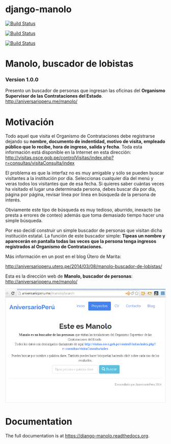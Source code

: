 # django-manolo
[![Build Status](https://badge.fury.io/py/django-manolo.png)](https://badge.fury.io/py/django-manolo)

[![Build Status](https://travis-ci.org/aniversarioperu/django-manolo.png?branch=master)](https://travis-ci.org/aniversarioperu/django-manolo)

[![Build Status](https://coveralls.io/repos/aniversarioperu/django-manolo/badge.png?branch=master)](https://coveralls.io/r/aniversarioperu/django-manolo?branch=master)
    
# Manolo, buscador de lobistas

### Version 1.0.0
Presento un buscador de personas que ingresan las oficinas del **Organismo
Supervisor de las Contrataciones del Estado**.
<http://aniversarioperu.me/manolo/>


# Motivación
Todo aquel que visita el Organismo de Contrataciones debe
registrarse dejando su **nombre, documento de indentidad, motivo de visita,
empleado público que lo recibe, hora de ingreso, salida y fecha**.
Toda esta información está disponible en la Internet en esta
dirección:
<http://visitas.osce.gob.pe/controlVisitas/index.php?r=consultas/visitaConsulta/index>

El problema es que la interfaz no es muy amigable y sólo se pueden buscar
visitantes a la institución por día. Seleccionas cualquier día del menú y veras
todos los visitantes que de esa fecha. Si quieres saber cuántas veces ha visitado
el lugar una determinada persona, debes buscar día por día, página por página,
revisar línea por línea en búsqueda de la persona de interés.

Obviamente este tipo de búsqueda es muy tedioso, aburrido, inexacto (se presta
a errores de conteo) además que toma demasiado tiempo hacer una simple
búsqueda.

Por eso decidí construir un simple buscador de personas que
visitan dicha institución estatal. La función de este buscador simple:
**Tipeas un nombre y aparecerán en pantalla todas las veces que la persona
tenga ingresos registrados al Organismo de Contrataciones.**

Más información en un post en el blog Útero de Marita:

<http://aniversarioperu.utero.pe/2014/03/08/manolo-buscador-de-lobistas/>

Esta es la dirección web de **Manolo, buscador de personas**:
<http://aniversarioperu.me/manolo/>

![](manolo.png)

# Documentation
The full documentation is at https://django-manolo.readthedocs.org.